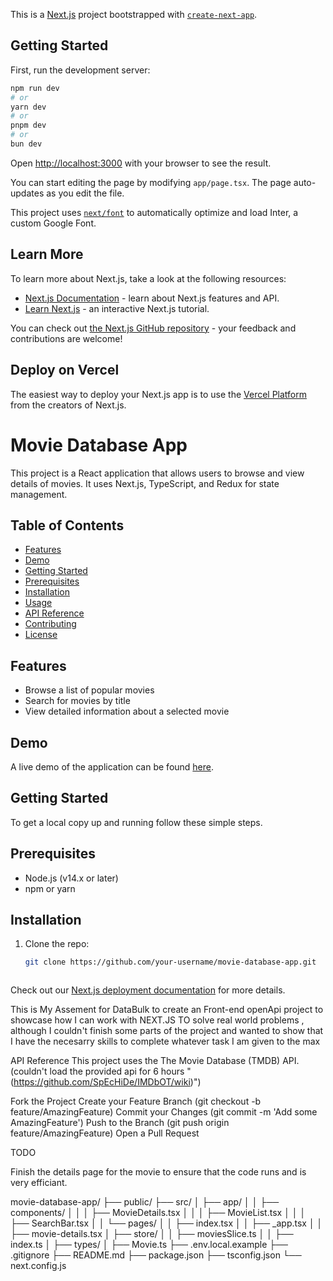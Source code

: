 This is a [Next.js](https://nextjs.org/) project bootstrapped with [`create-next-app`](https://github.com/vercel/next.js/tree/canary/packages/create-next-app).

## Getting Started

First, run the development server:

```bash
npm run dev
# or
yarn dev
# or
pnpm dev
# or
bun dev
```

Open [http://localhost:3000](http://localhost:3000) with your browser to see the result.

You can start editing the page by modifying `app/page.tsx`. The page auto-updates as you edit the file.

This project uses [`next/font`](https://nextjs.org/docs/basic-features/font-optimization) to automatically optimize and load Inter, a custom Google Font.

## Learn More

To learn more about Next.js, take a look at the following resources:

- [Next.js Documentation](https://nextjs.org/docs) - learn about Next.js features and API.
- [Learn Next.js](https://nextjs.org/learn) - an interactive Next.js tutorial.

You can check out [the Next.js GitHub repository](https://github.com/vercel/next.js/) - your feedback and contributions are welcome!

## Deploy on Vercel

The easiest way to deploy your Next.js app is to use the [Vercel Platform](https://vercel.com/new?utm_medium=default-template&filter=next.js&utm_source=create-next-app&utm_campaign=create-next-app-readme) from the creators of Next.js.


# Movie Database App

This project is a React application that allows users to browse and view details of movies. It uses Next.js, TypeScript, and Redux for state management.

## Table of Contents

- [Features](#features)
- [Demo](#demo)
- [Getting Started](#getting-started)
- [Prerequisites](#prerequisites)
- [Installation](#installation)
- [Usage](#usage)
- [API Reference](#api-reference)
- [Contributing](#contributing)
- [License](#license)

## Features

- Browse a list of popular movies
- Search for movies by title
- View detailed information about a selected movie

## Demo

A live demo of the application can be found [here](#).

## Getting Started

To get a local copy up and running follow these simple steps.

## Prerequisites

- Node.js (v14.x or later)
- npm or yarn

## Installation

1. Clone the repo:

   ```sh
   git clone https://github.com/your-username/movie-database-app.git



Check out our [Next.js deployment documentation](https://nextjs.org/docs/deployment) for more details.




This is My Assement for DataBulk to create an Front-end openApi project to showcase how I can work with NEXT.JS TO solve real world problems , although I couldn't finish some parts of the project and wanted to show that I have the necesarry skills to complete whatever task I am given to the max

API Reference
This project uses the The Movie Database (TMDB) API. (couldn't load the provided api for 6 hours "(https://github.com/SpEcHiDe/IMDbOT/wiki)")

Fork the Project
Create your Feature Branch (git checkout -b feature/AmazingFeature)
Commit your Changes (git commit -m 'Add some AmazingFeature')
Push to the Branch (git push origin feature/AmazingFeature)
Open a Pull Request


TODO

Finish the details page for the movie to ensure that the code runs and is very efficiant.


movie-database-app/
├── public/
├── src/
│ ├── app/
│ │ ├── components/
│ │ │ ├── MovieDetails.tsx
│ │ │ ├── MovieList.tsx
│ │ │ ├── SearchBar.tsx
│ │ └── pages/
│ │ ├── index.tsx
│ │ ├── _app.tsx
│ │ ├── movie-details.tsx
│ ├── store/
│ │ ├── moviesSlice.ts
│ │ ├── index.ts
│ ├── types/
│ ├── Movie.ts
├── .env.local.example
├── .gitignore
├── README.md
├── package.json
├── tsconfig.json
└── next.config.js

